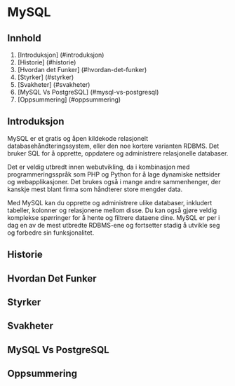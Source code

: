 # MySQL

## Innhold

1. [Introduksjon] (#introduksjon)
2. [Historie] (#historie)
3. [Hvordan det Funker] (#hvordan-det-funker)
4. [Styrker] (#styrker)
5. [Svakheter] (#svakheter)
6. [MySQL Vs PostgreSQL] (#mysql-vs-postgresql)
7. [Oppsummering] (#oppsummering)

## Introduksjon

MySQL er et gratis og åpen kildekode relasjonelt databasehåndteringssystem, eller den noe kortere varianten RDBMS. Det bruker SQL for å opprette, oppdatere og administrere relasjonelle databaser.

Det er veldig utbredt innen webutvikling, da i kombinasjon med programmeringsspråk som PHP og Python for å lage dynamiske nettsider og webapplikasjoner. Det brukes også i mange andre sammenhenger, der kanskje mest blant firma som håndterer store mengder data.

Med MySQL kan du opprette og administrere ulike databaser, inkludert tabeller, kolonner og relasjonene mellom disse. Du kan også gjøre veldig komplekse spørringer for å hente og filtrere dataene dine. MySQL er per i dag en av de mest utbredte RDBMS-ene og fortsetter stadig å utvikle seg og forbedre sin funksjonalitet.

## Historie

## Hvordan Det Funker

## Styrker

## Svakheter

## MySQL Vs PostgreSQL

## Oppsummering
